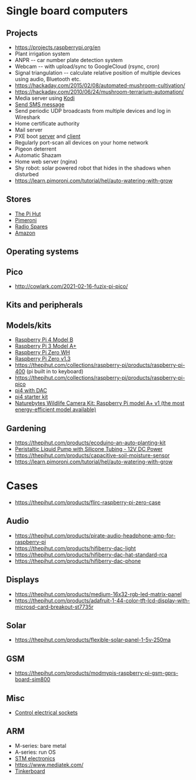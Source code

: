 # Single board computers

## Projects

- <https://projects.raspberrypi.org/en>
- Plant irrigation system
- ANPR -- car number plate detection system
- Webcam -- with upload/sync to GoogleCloud (rsync, cron)
- Signal triangulation -- calculate relative position of multiple devices using audio, Bluetooth etc.
- <https://hackaday.com/2015/02/08/automated-mushroom-cultivation/>
- <https://hackaday.com/2010/06/24/mushroom-terrarium-automation/>
- Media server using [Kodi](https://en.wikipedia.org/wiki/Kodi_(software))
- [Send SMS message](https://github.com/modmypi/SIM800)
- Send periodic UDP broadcasts from multiple devices and log in Wireshark
- Home certificate authority
- Mail server
- PXE boot [server](https://linuxconfig.org/how-to-configure-a-raspberry-pi-as-a-pxe-boot-server) and [client](https://brainsnapped.com/2020/10/27/pxe-booting-raspberry-pi-os-part-1-client-setup/)
- Regularly port-scan all devices on your home network
- Pigeon deterrent
- Automatic Shazam
- Home web server (nginx)
- Shy robot: solar powered robot that hides in the shadows when disturbed
- <https://learn.pimoroni.com/tutorial/hel/auto-watering-with-grow>

## Stores

- [The Pi Hut](https://thepihut.com/)
- [Pimeroni](https://shop.pimoroni.com/)
- [Radio Spares](https://uk.rs-online.com/web/p/raspberry-pi/1373331/)
- [Amazon](https://www.amazon.co.uk/MakerFun-Dongle-Expansion-Board-Raspberry/dp/B07KR5PM7J/ref=sr_1_5?dchild=1&keywords=Raspberry+Pi+zero&qid=1620719318&sr=8-5)

## Operating systems

## Pico

- <http://cowlark.com/2021-02-16-fuzix-pi-pico/>

## Kits and peripherals

## Models/kits

- [Raspberry Pi 4 Model B](https://thepihut.com/products/raspberry-pi-4-model-b?variant=20064052740158)
- [Raspberry Pi 3 Model A+](https://thepihut.com/collections/raspberry-pi/products/raspberry-pi-3-model-a-plus)
- [Raspberry Pi Zero WH](https://thepihut.com/collections/raspberry-pi/products/raspberry-pi-zero-wh-with-pre-soldered-header)
- [Raspberry Pi Zero v1.3](https://thepihut.com/collections/raspberry-pi/products/raspberry-pi-zero)
- <https://thepihut.com/collections/raspberry-pi/products/raspberry-pi-400> (pi built in to keyboard)
- <https://thepihut.com/collections/raspberry-pi/products/raspberry-pi-pico>
- [pi4 with DAC](https://thepihut.com/collections/latest-raspberry-pi-products/products/allo-boss2-player-including-raspberry-pi-4-2gb)
- [pi4 starter kit](https://thepihut.com/collections/raspberry-pi-kits-and-bundles/products/raspberry-pi-starter-kit?variant=20336446079038)
- [Naturebytes Wildlife Camera Kit: Raspberry Pi model A+ v1 (the most energy-efficient model available)](https://thepihut.com/collections/raspberry-pi-kits-and-bundles/products/naturebytes-wildlife-camera-kit)

## Gardening

- <https://thepihut.com/products/ecoduino-an-auto-planting-kit>
- [Peristaltic Liquid Pump with Silicone Tubing - 12V DC Power](https://thepihut.com/products/peristaltic-liquid-pump-with-silicone-tubing-12v-dc-power)
- <https://thepihut.com/products/capacitive-soil-moisture-sensor>
- <https://learn.pimoroni.com/tutorial/hel/auto-watering-with-grow>

# Cases

- <https://thepihut.com/products/flirc-raspberry-pi-zero-case>

## Audio

- <https://thepihut.com/products/pirate-audio-headphone-amp-for-raspberry-pi>
- <https://thepihut.com/products/hifiberry-dac-light>
- <https://thepihut.com/products/hifiberry-dac-hat-standard-rca>
- <https://thepihut.com/products/hifiberry-dac-phone>

## Displays

- <https://thepihut.com/products/medium-16x32-rgb-led-matrix-panel>
- <https://thepihut.com/products/adafruit-1-44-color-tft-lcd-display-with-microsd-card-breakout-st7735r>

## Solar

- <https://thepihut.com/products/flexible-solar-panel-1-5v-250ma>

## GSM

- <https://thepihut.com/products/modmypis-raspberry-pi-gsm-gprs-board-sim800>

## Misc

- [Control electrical sockets](https://tutorials-raspberrypi.com/control-raspberry-pi-wireless-sockets-433mhz-tutorial/)

## ARM

- M-series: bare metal
- A-series: run OS
- [STM electronics](https://www.digikey.co.uk/en/supplier-centers/stmicroelectronics)
- <https://www.mediatek.com/>
- [Tinkerboard](https://www.asus.com/us/motherboards-components/single-board-computer/all-series/tinker-board/)
